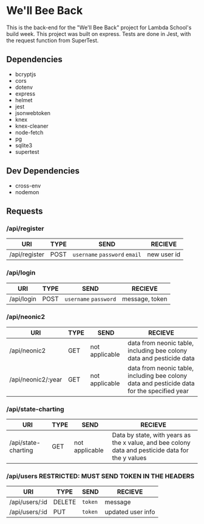 # We'll Bee Back

 This is the back-end for the "We'll Bee Back" project for Lambda School's build week. This project was built on express. Tests are done in Jest, with the request function from SuperTest.

## Dependencies
* bcryptjs
* cors
* dotenv
* express
* helmet
* jest
* jsonwebtoken
* knex
* knex-cleaner
* node-fetch
* pg
* sqlite3
* supertest

## Dev Dependencies
* cross-env
* nodemon

## Requests

### /api/register
|URI|TYPE|SEND|RECIEVE|
|---|---|---|---|
|/api/register|POST|`username` `password` `email`|new user id|

### /api/login
|URI|TYPE| SEND|RECIEVE|
|---|----|-----|-------|
|/api/login |POST  |`username` `password`|message, token|

### /api/neonic2
|URI|TYPE| SEND|RECIEVE|
|---|----|-----|-------|
|/api/neonic2|GET|not applicable| data from neonic table, including bee colony data and pesticide data|
|/api/neonic2/:year|GET|not applicable|data from neonic table, including bee colony data and pesticide data for the specified year|

### /api/state-charting
|URI|TYPE| SEND|RECIEVE|
|---|----|-----|-------|
|/api/state-charting|GET|not applicable|Data by state, with years as the x value, and bee colony data and pesticide data for the y values|

### /api/users RESTRICTED: MUST SEND TOKEN IN THE HEADERS
|URI|TYPE| SEND|RECIEVE|
|---|----|-----|-------|
|/api/users/:id |DELETE |`token`|message|
|/api/users/:id |PUT|`token`|updated user info||/api/users/:id |GET|`token`|the user at the id|